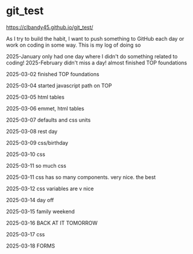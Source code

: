 # git_test

https://clbandy45.github.io/git_test/


As I try to build the habit, I want to push something to GitHub each day or work on coding in some way. This is my log of doing so

2025-January only had one day where I didn't do something related to coding!
2025-February didn't miss a day! almost finished TOP foundations

2025-03-02 finished TOP foundations

2025-03-04 started javascript path on TOP

2025-03-05 html tables

2025-03-06 emmet, html tables

2025-03-07 defaults and css units

2025-03-08 rest day

2025-03-09 css/birthday

2025-03-10 css

2025-03-11 so much css

2025-03-11 css has so many components. very nice. the best

2025-03-12 css variables are v nice

2025-03-14 day off

2025-03-15 family weekend

2025-03-16 BACK AT IT TOMORROW

2025-03-17 css

2025-03-18 FORMS
